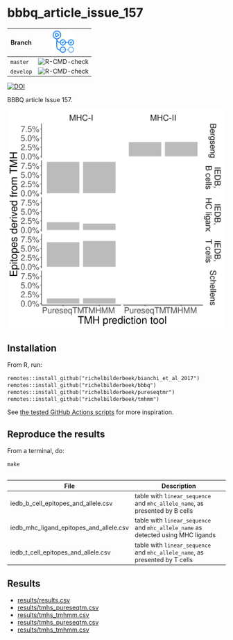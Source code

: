 # bbbq_article_issue_157

Branch   |[![GitHub Actions logo](pics/GitHubActions.png)](https://github.com/richelbilderbeek/bbbq_article_issue_157/actions)
---------|---------------------------------------------------------------------------------------------------------------------------
`master` |![R-CMD-check](https://github.com/richelbilderbeek/bbbq_article_issue_157/workflows/R-CMD-check/badge.svg?branch=master)   
`develop`|![R-CMD-check](https://github.com/richelbilderbeek/bbbq_article_issue_157/workflows/R-CMD-check/badge.svg?branch=develop)  

[![DOI](https://zenodo.org/badge/DOI/10.5281/zenodo.5809109.svg)](https://doi.org/10.5281/zenodo.5809109)

BBBQ article Issue 157.

![Result of BBBQ article Issue 157](results.png)

## Installation

From R, run:

```
remotes::install_github("richelbilderbeek/bianchi_et_al_2017")
remotes::install_github("richelbilderbeek/bbbq")
remotes::install_github("richelbilderbeek/pureseqtmr")
remotes::install_github("richelbilderbeek/tmhmm")
```

See [the tested GitHub Actions scripts](https://github.com/richelbilderbeek/bbbq_article_issue_157/blob/master/.github/workflows/R-CMD-check.yaml)
for more inspiration.

## Reproduce the results

From a terminal, do:

```
make
```

##

File                                   |Description
---------------------------------------|--------------------------------------------------------------------------------
iedb_b_cell_epitopes_and_allele.csv    |table with `linear_sequence` and `mhc_allele_name`, as presented by B cells
iedb_mhc_ligand_epitopes_and_allele.csv|table with `linear_sequence` and `mhc_allele_name` as detected using MHC ligands
iedb_t_cell_epitopes_and_allele.csv    |table with `linear_sequence` and `mhc_allele_name`, as presented by T cells


## Results

 * [results/results.csv](results/results.csv)
 * [results/tmhs_pureseqtm.csv](results/tmhs_pureseqtm_1.csv)
 * [results/tmhs_tmhmm.csv](results/tmhs_tmhmm_1.csv)
 * [results/tmhs_pureseqtm.csv](results/tmhs_pureseqtm_2.csv)
 * [results/tmhs_tmhmm.csv](results/tmhs_tmhmm_2.csv)


